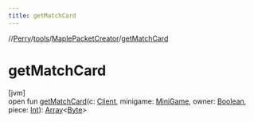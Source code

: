 ```yaml
---
title: getMatchCard
---
```

//[Perry](../../../index.html)/[tools](../index.html)/[MaplePacketCreator](index.html)/[getMatchCard](get-match-card.html)



# getMatchCard



[jvm]\
open fun [getMatchCard](get-match-card.html)(c: [Client](../../client/-client/index.html), minigame: [MiniGame](../../server/-mini-game/index.html), owner: [Boolean](https://kotlinlang.org/api/latest/jvm/stdlib/kotlin/-boolean/index.html), piece: [Int](https://kotlinlang.org/api/latest/jvm/stdlib/kotlin/-int/index.html)): [Array](https://kotlinlang.org/api/latest/jvm/stdlib/kotlin/-array/index.html)<[Byte](https://kotlinlang.org/api/latest/jvm/stdlib/kotlin/-byte/index.html)>




